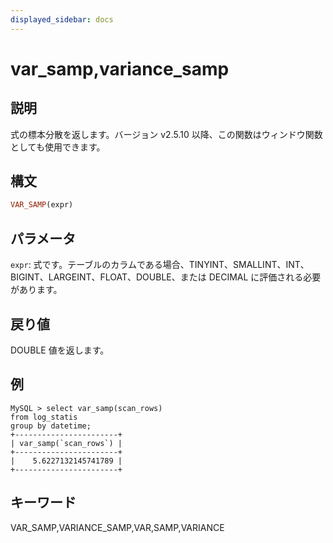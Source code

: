 ```yaml
---
displayed_sidebar: docs
---
```


# var_samp,variance_samp

## 説明

式の標本分散を返します。バージョン v2.5.10 以降、この関数はウィンドウ関数としても使用できます。

## 構文

```Haskell
VAR_SAMP(expr)
```

## パラメータ

`expr`: 式です。テーブルのカラムである場合、TINYINT、SMALLINT、INT、BIGINT、LARGEINT、FLOAT、DOUBLE、または DECIMAL に評価される必要があります。

## 戻り値

DOUBLE 値を返します。

## 例

```plaintext
MySQL > select var_samp(scan_rows)
from log_statis
group by datetime;
+-----------------------+
| var_samp(`scan_rows`) |
+-----------------------+
|    5.6227132145741789 |
+-----------------------+
```

## キーワード

VAR_SAMP,VARIANCE_SAMP,VAR,SAMP,VARIANCE